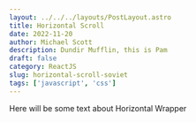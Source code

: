 ```yaml
---
layout: ../../../layouts/PostLayout.astro
title: Horizontal Scroll
date: 2022-11-20
author: Michael Scott
description: Dundir Mufflin, this is Pam
draft: false
category: ReactJS
slug: horizontal-scroll-soviet
tags: ['javascript', 'css']
---
```


Here will be some text about Horizontal Wrapper